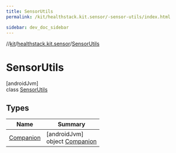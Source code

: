 ```yaml
---
title: SensorUtils
permalink: /kit/healthstack.kit.sensor/-sensor-utils/index.html

sidebar: dev_doc_sidebar
---
```

//[kit](../../../index.html)/[healthstack.kit.sensor](../index.html)/[SensorUtils](index.html)



# SensorUtils



[androidJvm]\
class [SensorUtils](index.html)



## Types


| Name | Summary |
|---|---|
| [Companion](-companion/index.html) | [androidJvm]<br>object [Companion](-companion/index.html) |

